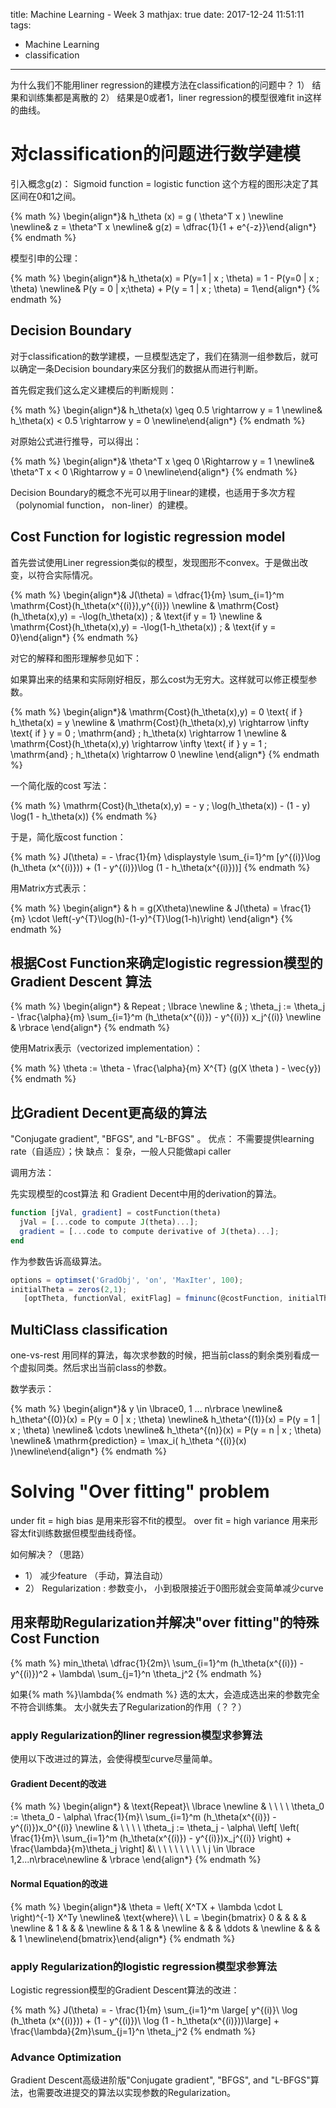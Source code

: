 title: Machine Learning - Week 3
mathjax: true
date: 2017-12-24 11:51:11
tags:
- Machine Learning
- classification
---


为什么我们不能用liner regression的建模方法在classification的问题中？
1） 结果和训练集都是离散的
2） 结果是0或者1，liner regression的模型很难fit in这样的曲线。

# 对classification的问题进行数学建模

引入概念g(z)：
Sigmoid function = logistic function
这个方程的图形决定了其区间在0和1之间。

{% math %}
\begin{align*}& h_\theta (x) = g ( \theta^T x ) \newline \newline& z = \theta^T x \newline& g(z) = \dfrac{1}{1 + e^{-z}}\end{align*}
{% endmath %}


模型引申的公理：

{% math %}
\begin{align*}& h_\theta(x) = P(y=1 | x ; \theta) = 1 - P(y=0 | x ; \theta) \newline& P(y = 0 | x;\theta) + P(y = 1 | x ; \theta) = 1\end{align*}
{% endmath %}

## Decision Boundary

对于classification的数学建模，一旦模型选定了，我们在猜测一组参数后，就可以确定一条Decision boundary来区分我们的数据从而进行判断。

首先假定我们这么定义建模后的判断规则：

{% math %}
\begin{align*}& h_\theta(x) \geq 0.5 \rightarrow y = 1 \newline& h_\theta(x) < 0.5 \rightarrow y = 0 \newline\end{align*}
{% endmath %}

对原始公式进行推导，可以得出：

{% math %}
\begin{align*}& \theta^T x \geq 0 \Rightarrow y = 1 \newline& \theta^T x < 0 \Rightarrow y = 0 \newline\end{align*}
{% endmath %}

Decision Boundary的概念不光可以用于linear的建模，也适用于多次方程（polynomial function， non-liner）的建模。

## Cost Function for logistic regression model

首先尝试使用Liner regression类似的模型，发现图形不convex。于是做出改变，以符合实际情况。

{% math %}
\begin{align*}& J(\theta) = \dfrac{1}{m} \sum_{i=1}^m \mathrm{Cost}(h_\theta(x^{(i)}),y^{(i)}) \newline & \mathrm{Cost}(h_\theta(x),y) = -\log(h_\theta(x)) \; & \text{if y = 1} \newline & \mathrm{Cost}(h_\theta(x),y) = -\log(1-h_\theta(x)) \; & \text{if y = 0}\end{align*}
{% endmath %}

对它的解释和图形理解参见如下：

如果算出来的结果和实际刚好相反，那么cost为无穷大。这样就可以修正模型参数。

{% math %}
\begin{align*}& \mathrm{Cost}(h_\theta(x),y) = 0 \text{ if } h_\theta(x) = y \newline & \mathrm{Cost}(h_\theta(x),y) \rightarrow \infty \text{ if } y = 0 \; \mathrm{and} \; h_\theta(x) \rightarrow 1 \newline & \mathrm{Cost}(h_\theta(x),y) \rightarrow \infty \text{ if } y = 1 \; \mathrm{and} \; h_\theta(x) \rightarrow 0 \newline \end{align*}
{% endmath %}


一个简化版的cost 写法：

{% math %}
\mathrm{Cost}(h_\theta(x),y) = - y \; \log(h_\theta(x)) - (1 - y) \log(1 - h_\theta(x))
{% endmath %}

于是，简化版cost function：

{% math %}
J(\theta) = - \frac{1}{m} \displaystyle \sum_{i=1}^m [y^{(i)}\log (h_\theta (x^{(i)})) + (1 - y^{(i)})\log (1 - h_\theta(x^{(i)}))]
{% endmath %}

用Matrix方式表示：

{% math %}
\begin{align*} & h = g(X\theta)\newline & J(\theta) = \frac{1}{m} \cdot \left(-y^{T}\log(h)-(1-y)^{T}\log(1-h)\right) \end{align*}
{% endmath %}

## 根据Cost Function来确定logistic regression模型的Gradient Descent 算法

{% math %}
\begin{align*} & Repeat \; \lbrace \newline & \; \theta_j := \theta_j - \frac{\alpha}{m} \sum_{i=1}^m (h_\theta(x^{(i)}) - y^{(i)}) x_j^{(i)} \newline & \rbrace \end{align*}
{% endmath %}

使用Matrix表示（vectorized implementation）：

{% math %}
\theta := \theta - \frac{\alpha}{m} X^{T} (g(X \theta ) - \vec{y})
{% endmath %}

## 比Gradient Decent更高级的算法

"Conjugate gradient", "BFGS", and "L-BFGS" 。
优点： 不需要提供learning rate（自适应）；快
缺点： 复杂，一般人只能做api caller

调用方法：

先实现模型的cost算法 和 Gradient Decent中用的derivation的算法。

```octave
function [jVal, gradient] = costFunction(theta)
  jVal = [...code to compute J(theta)...];
  gradient = [...code to compute derivative of J(theta)...];
end
```

作为参数告诉高级算法。

```Octave
options = optimset('GradObj', 'on', 'MaxIter', 100);
initialTheta = zeros(2,1);
   [optTheta, functionVal, exitFlag] = fminunc(@costFunction, initialTheta, options);
```

## MultiClass classification

one-vs-rest
用同样的算法，每次求参数的时候，把当前class的剩余类别看成一个虚拟同类。然后求出当前class的参数。

数学表示：

{% math %}
\begin{align*}& y \in \lbrace0, 1 ... n\rbrace \newline& h_\theta^{(0)}(x) = P(y = 0 | x ; \theta) \newline& h_\theta^{(1)}(x) = P(y = 1 | x ; \theta) \newline& \cdots \newline& h_\theta^{(n)}(x) = P(y = n | x ; \theta) \newline& \mathrm{prediction} = \max_i( h_\theta ^{(i)}(x) )\newline\end{align*}
{% endmath %}


# Solving "Over fitting" problem

under fit = high bias 是用来形容不fit的模型。
over fit = high variance 用来形容太fit训练数据但模型曲线奇怪。

如何解决？（思路）
* 1） 减少feature （手动，算法自动）
* 2） Regularization : 参数变小， 小到极限接近于0图形就会变简单减少curve

## 用来帮助Regularization并解决"over fitting"的特殊Cost Function

{% math %}
min_\theta\ \dfrac{1}{2m}\  \sum_{i=1}^m (h_\theta(x^{(i)}) - y^{(i)})^2 + \lambda\ \sum_{j=1}^n \theta_j^2
{% endmath %}

如果{% math %}\lambda\{% endmath %} 选的太大，会造成选出来的参数完全不符合训练集。
太小就失去了Regularization的作用（？？）

### apply Regularization的liner regression模型求参算法

使用以下改进过的算法，会使得模型curve尽量简单。

#### Gradient Decent的改进

{% math %}
\begin{align*} & \text{Repeat}\ \lbrace \newline & \ \ \ \ \theta_0 := \theta_0 - \alpha\ \frac{1}{m}\ \sum_{i=1}^m (h_\theta(x^{(i)}) - y^{(i)})x_0^{(i)} \newline & \ \ \ \ \theta_j := \theta_j - \alpha\ \left[ \left( \frac{1}{m}\ \sum_{i=1}^m (h_\theta(x^{(i)}) - y^{(i)})x_j^{(i)} \right) + \frac{\lambda}{m}\theta_j \right] &\ \ \ \ \ \ \ \ \ \ j \in \lbrace 1,2...n\rbrace\newline & \rbrace \end{align*}
{% endmath %}


#### Normal Equation的改进

{% math %}
\begin{align*}& \theta = \left( X^TX + \lambda \cdot L \right)^{-1} X^Ty \newline& \text{where}\ \ L = \begin{bmatrix} 0 & & & & \newline & 1 & & & \newline & & 1 & & \newline & & & \ddots & \newline & & & & 1 \newline\end{bmatrix}\end{align*}
{% endmath %}

### apply Regularization的logistic regression模型求参算法

Logistic regression模型的Gradient Descent算法的改进：

{% math %}
J(\theta) = - \frac{1}{m} \sum_{i=1}^m \large[ y^{(i)}\ \log (h_\theta (x^{(i)})) + (1 - y^{(i)})\ \log (1 - h_\theta(x^{(i)}))\large] + \frac{\lambda}{2m}\sum_{j=1}^n \theta_j^2
{% endmath %}

### Advance Optimization
Gradient Descent高级进阶版"Conjugate gradient", "BFGS", and "L-BFGS"算法，也需要改进提交的算法以实现参数的Regularization。

